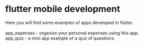 # flutter mobile development
Here you will find some examples of apps developed in flutter. <br><br>
app_expenses - organize your personal expenses using this app. <br>
app_quiz - a mini app example of a quiz of questions.
